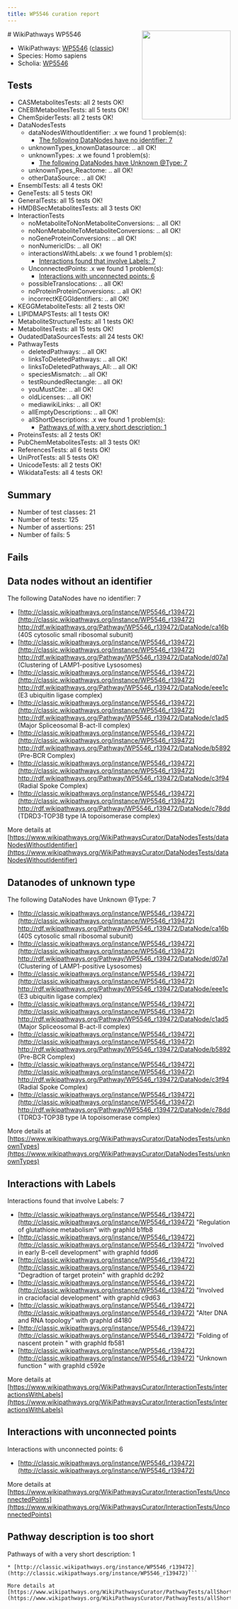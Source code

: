 ```yaml
---
title: WP5546 curation report
---
```


<img style="float: right; width: 200px" src="https://upload.wikimedia.org/wikipedia/commons/thumb/8/83/Wplogo_with_text_500.png/640px-Wplogo_with_text_500.png" />
# WikiPathways WP5546

* WikiPathways: [WP5546](https://wikipathways.org/pathways/WP5546) ([classic](https://classic.wikipathways.org/instance/WP5546))
* Species: Homo sapiens
* Scholia: [WP5546](https://scholia.toolforge.org/wikipathways/WP5546)
## Tests
* CASMetabolitesTests: all 2 tests OK!
* ChEBIMetabolitesTests: all 5 tests OK!
* ChemSpiderTests: all 2 tests OK!
* DataNodesTests
    * dataNodesWithoutIdentifier: .x we found 1 problem(s):
        * [The following DataNodes have no identifier: 7](#d2d32fa6)
    * unknownTypes_knownDatasource: .. all OK!
    * unknownTypes: .x we found 1 problem(s):
        * [The following DataNodes have Unknown @Type: 7](#839973e5)
    * unknownTypes_Reactome: .. all OK!
    * otherDataSource: .. all OK!
* EnsemblTests: all 4 tests OK!
* GeneTests: all 5 tests OK!
* GeneralTests: all 15 tests OK!
* HMDBSecMetabolitesTests: all 3 tests OK!
* InteractionTests
    * noMetaboliteToNonMetaboliteConversions: .. all OK!
    * noNonMetaboliteToMetaboliteConversions: .. all OK!
    * noGeneProteinConversions: .. all OK!
    * nonNumericIDs: .. all OK!
    * interactionsWithLabels: .x we found 1 problem(s):
        * [Interactions found that involve Labels: 7](#630d267e)
    * UnconnectedPoints: .x we found 1 problem(s):
        * [Interactions with unconnected points: 6](#35a61ade)
    * possibleTranslocations: .. all OK!
    * noProteinProteinConversions: .. all OK!
    * incorrectKEGGIdentifiers: .. all OK!
* KEGGMetaboliteTests: all 2 tests OK!
* LIPIDMAPSTests: all 1 tests OK!
* MetaboliteStructureTests: all 1 tests OK!
* MetabolitesTests: all 15 tests OK!
* OudatedDataSourcesTests: all 24 tests OK!
* PathwayTests
    * deletedPathways: .. all OK!
    * linksToDeletedPathways: .. all OK!
    * linksToDeletedPathways_All: .. all OK!
    * speciesMismatch: .. all OK!
    * testRoundedRectangle: .. all OK!
    * youMustCite: .. all OK!
    * oldLicenses: .. all OK!
    * mediawikiLinks: .. all OK!
    * allEmptyDescriptions: .. all OK!
    * allShortDescriptions: .x we found 1 problem(s):
        * [Pathways of with a very short description: 1](#9b455f1f)
* ProteinsTests: all 2 tests OK!
* PubChemMetabolitesTests: all 3 tests OK!
* ReferencesTests: all 6 tests OK!
* UniProtTests: all 5 tests OK!
* UnicodeTests: all 2 tests OK!
* WikidataTests: all 4 tests OK!


## Summary

* Number of test classes: 21
* Number of tests: 125
* Number of assertions: 251
* Number of fails: 5

## Fails

<a name="d2d32fa6" />

## Data nodes without an identifier

The following DataNodes have no identifier: 7

* [http://classic.wikipathways.org/instance/WP5546_r139472](http://classic.wikipathways.org/instance/WP5546_r139472) http://rdf.wikipathways.org/Pathway/WP5546_r139472/DataNode/ca16b (40S cytosolic small ribosomal subunit)
* [http://classic.wikipathways.org/instance/WP5546_r139472](http://classic.wikipathways.org/instance/WP5546_r139472) http://rdf.wikipathways.org/Pathway/WP5546_r139472/DataNode/d07a1 (Clustering of LAMP1-positive Lysosomes)
* [http://classic.wikipathways.org/instance/WP5546_r139472](http://classic.wikipathways.org/instance/WP5546_r139472) http://rdf.wikipathways.org/Pathway/WP5546_r139472/DataNode/eee1c (E3 ubiquitin ligase complex)
* [http://classic.wikipathways.org/instance/WP5546_r139472](http://classic.wikipathways.org/instance/WP5546_r139472) http://rdf.wikipathways.org/Pathway/WP5546_r139472/DataNode/c1ad5 (Major Spliceosomal B-act-II complex)
* [http://classic.wikipathways.org/instance/WP5546_r139472](http://classic.wikipathways.org/instance/WP5546_r139472) http://rdf.wikipathways.org/Pathway/WP5546_r139472/DataNode/b5892 (Pre-BCR Complex)
* [http://classic.wikipathways.org/instance/WP5546_r139472](http://classic.wikipathways.org/instance/WP5546_r139472) http://rdf.wikipathways.org/Pathway/WP5546_r139472/DataNode/c3f94 (Radial Spoke Complex)
* [http://classic.wikipathways.org/instance/WP5546_r139472](http://classic.wikipathways.org/instance/WP5546_r139472) http://rdf.wikipathways.org/Pathway/WP5546_r139472/DataNode/c78dd (TDRD3-TOP3B type IA  topoisomerase complex)


More details at [https://www.wikipathways.org/WikiPathwaysCurator/DataNodesTests/dataNodesWithoutIdentifier](https://www.wikipathways.org/WikiPathwaysCurator/DataNodesTests/dataNodesWithoutIdentifier)

<a name="839973e5" />

## Datanodes of unknown type

The following DataNodes have Unknown @Type: 7

* [http://classic.wikipathways.org/instance/WP5546_r139472](http://classic.wikipathways.org/instance/WP5546_r139472) http://rdf.wikipathways.org/Pathway/WP5546_r139472/DataNode/ca16b (40S cytosolic small ribosomal subunit)
* [http://classic.wikipathways.org/instance/WP5546_r139472](http://classic.wikipathways.org/instance/WP5546_r139472) http://rdf.wikipathways.org/Pathway/WP5546_r139472/DataNode/d07a1 (Clustering of LAMP1-positive Lysosomes)
* [http://classic.wikipathways.org/instance/WP5546_r139472](http://classic.wikipathways.org/instance/WP5546_r139472) http://rdf.wikipathways.org/Pathway/WP5546_r139472/DataNode/eee1c (E3 ubiquitin ligase complex)
* [http://classic.wikipathways.org/instance/WP5546_r139472](http://classic.wikipathways.org/instance/WP5546_r139472) http://rdf.wikipathways.org/Pathway/WP5546_r139472/DataNode/c1ad5 (Major Spliceosomal B-act-II complex)
* [http://classic.wikipathways.org/instance/WP5546_r139472](http://classic.wikipathways.org/instance/WP5546_r139472) http://rdf.wikipathways.org/Pathway/WP5546_r139472/DataNode/b5892 (Pre-BCR Complex)
* [http://classic.wikipathways.org/instance/WP5546_r139472](http://classic.wikipathways.org/instance/WP5546_r139472) http://rdf.wikipathways.org/Pathway/WP5546_r139472/DataNode/c3f94 (Radial Spoke Complex)
* [http://classic.wikipathways.org/instance/WP5546_r139472](http://classic.wikipathways.org/instance/WP5546_r139472) http://rdf.wikipathways.org/Pathway/WP5546_r139472/DataNode/c78dd (TDRD3-TOP3B type IA  topoisomerase complex)


More details at [https://www.wikipathways.org/WikiPathwaysCurator/DataNodesTests/unknownTypes](https://www.wikipathways.org/WikiPathwaysCurator/DataNodesTests/unknownTypes)

<a name="630d267e" />

## Interactions with Labels

Interactions found that involve Labels: 7

* [http://classic.wikipathways.org/instance/WP5546_r139472](http://classic.wikipathways.org/instance/WP5546_r139472) "Regulation of glutathione metabolism" with graphId b1fb8
* [http://classic.wikipathways.org/instance/WP5546_r139472](http://classic.wikipathways.org/instance/WP5546_r139472) "Involved in early B-cell development" with graphId fddd6
* [http://classic.wikipathways.org/instance/WP5546_r139472](http://classic.wikipathways.org/instance/WP5546_r139472) "Degradtion of target protein" with graphId dc292
* [http://classic.wikipathways.org/instance/WP5546_r139472](http://classic.wikipathways.org/instance/WP5546_r139472) "Involved in craciofacial development" with graphId c9d63
* [http://classic.wikipathways.org/instance/WP5546_r139472](http://classic.wikipathways.org/instance/WP5546_r139472) "Alter DNA and RNA topology" with graphId d4180
* [http://classic.wikipathways.org/instance/WP5546_r139472](http://classic.wikipathways.org/instance/WP5546_r139472) "Folding of nascent protein
" with graphId fb581
* [http://classic.wikipathways.org/instance/WP5546_r139472](http://classic.wikipathways.org/instance/WP5546_r139472) "Unknown function
" with graphId c592e


More details at [https://www.wikipathways.org/WikiPathwaysCurator/InteractionTests/interactionsWithLabels](https://www.wikipathways.org/WikiPathwaysCurator/InteractionTests/interactionsWithLabels)

<a name="35a61ade" />

## Interactions with unconnected points

Interactions with unconnected points: 6

* [http://classic.wikipathways.org/instance/WP5546_r139472](http://classic.wikipathways.org/instance/WP5546_r139472)


More details at [https://www.wikipathways.org/WikiPathwaysCurator/InteractionTests/UnconnectedPoints](https://www.wikipathways.org/WikiPathwaysCurator/InteractionTests/UnconnectedPoints)

<a name="9b455f1f" />

## Pathway description is too short

Pathways of with a very short description: 1
```
* [http://classic.wikipathways.org/instance/WP5546_r139472](http://classic.wikipathways.org/instance/WP5546_r139472)```

More details at [https://www.wikipathways.org/WikiPathwaysCurator/PathwayTests/allShortDescriptions](https://www.wikipathways.org/WikiPathwaysCurator/PathwayTests/allShortDescriptions)

